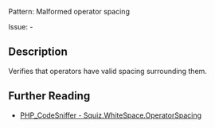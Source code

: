 Pattern: Malformed operator spacing

Issue: -

## Description

Verifies that operators have valid spacing surrounding them.

## Further Reading

* [PHP_CodeSniffer - Squiz.WhiteSpace.OperatorSpacing](https://github.com/squizlabs/PHP_CodeSniffer/blob/master/src/Standards/Squiz/Sniffs/WhiteSpace/OperatorSpacingSniff.php)